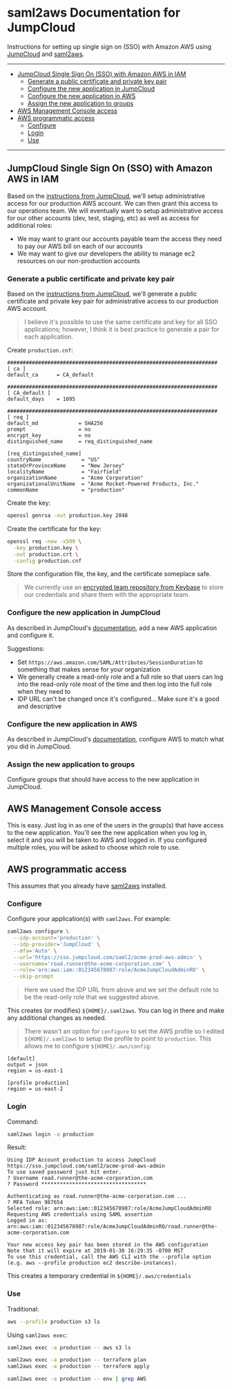 # saml2aws Documentation for JumpCloud

Instructions for setting up single sign on (SSO) with Amazon AWS using
[JumpCloud][1] and [saml2aws][2].

---

[](TOC)

- [JumpCloud Single Sign On (SSO) with Amazon AWS in IAM](#jumpcloud-single-sign-on-sso-with-amazon-aws-in-iam)
    - [Generate a public certificate and private key pair](#generate-a-public-certificate-and-private-key-pair)
    - [Configure the new application in JumpCloud](#configure-the-new-application-in-jumpcloud)
    - [Configure the new application in AWS](#configure-the-new-application-in-aws)
    - [Assign the new application to groups](#assign-the-new-application-to-groups)
- [AWS Management Console access](#aws-management-console-access)
- [AWS programmatic access](#aws-programmatic-access)
    - [Configure ](#configure-)
    - [Login ](#login-)
    - [Use](#use)

[](TOC)

---

## JumpCloud Single Sign On (SSO) with Amazon AWS in IAM

Based on the [instructions from JumpCloud][3], we'll setup administrative access
for our production AWS account. We can then grant this access to our operations
team. We will eventually want to setup administrative access for our other
accounts (dev, test, staging, etc) as well as access for additional roles:

* We may want to grant our accounts payable team the access they need to pay
  our AWS bill on each of our accounts
* We may want to give our developers the ability to manage ec2 resources on our
  non-production accounts

### Generate a public certificate and private key pair

Based on the [instructions from JumpCloud][4], we'll generate a public
certificate and private key pair for administrative access to our production
AWS account.

> I believe it's possible to use the same certificate and key for all SSO
> applications; however, I think it is best practice to generate a pair for
> each application.

Create `production.cnf`:

```
####################################################################
[ ca ]
default_ca      = CA_default

####################################################################
[ CA_default ]
default_days    = 1095

####################################################################
[ req ]
default_md             = SHA256
prompt                 = no
encrypt_key            = no
distinguished_name     = req_distinguished_name

[req_distinguished_name]
countryName             = "US"
stateOrProvinceName     = "New Jersey"
localityName            = "Fairfield"
organizationName        = "Acme Corporation"
organizationalUnitName  = "Acme Rocket-Powered Products, Inc."
commonName              = "production"
```

Create the key:

```bash
openssl genrsa -out production.key 2048
```

Create the certificate for the key:

```bash
openssl req -new -x509 \
  -key production.key \
  -out production.crt \
  -config production.cnf
```

Store the configuration file, the key, and the certificate someplace safe.

> We currently use an [encrypted team repository from Keybase][5] to store our
> credentials and share them with the appropriate team.

### Configure the new application in JumpCloud

As described in JumpCloud's [documentation][3], add a new AWS application and
configure it.

Suggestions:

* Set `https://aws.amazon.com/SAML/Attributes/SessionDuration` to something
  that makes sense for your organization
* We generally create a read-only role and a full role so that users can log
  into the read-only role most of the time and then log into the full role when
  they need to
* IDP URL can't be changed once it's configured... Make sure it's a good and
  descriptive

### Configure the new application in AWS

As described in JumpCloud's [documentation][3], configure AWS to match what you
did in JumpCloud.

### Assign the new application to groups

Configure groups that should have access to the new application in JumpCloud.

## AWS Management Console access

This is easy. Just log in as one of the users in the group(s) that have access
to the new application. You'll see the new application when you log in, select
it and you will be taken to AWS and logged in. If you configured multiple
roles, you will be asked to choose which role to use.

## AWS programmatic access

This assumes that you already have [saml2aws][2] installed.

### Configure 

Configure your application(s) with `saml2aws`. For example:

```bash
saml2aws configure \
  --idp-account='production' \
  --idp-provider='JumpCloud' \
  --mfa='Auto' \
  --url='https://sso.jumpcloud.com/saml2/acme-prod-aws-admin' \
  --username='road.runner@the-acme-corporation.com' \
  --role='arn:aws:iam::012345678987:role/AcmeJumpCloudAdminRO' \
  --skip-prompt 
```

> Here we used the IDP URL from above and we set the default role to be the
> read-only role that we suggested above.

This creates (or modifies) `${HOME}/.saml2aws`. You can log in there and make
any additional changes as needed.

> There wasn't an option for `configure` to set the AWS profile so I edited
> `${HOME}/.saml2aws` to setup the profile to point to `production`. This
> allows me to configure `${HOME}/.aws/config`:

```
[default]
output = json
region = us-east-1

[profile production]
region = us-east-2
```

### Login 

Command:

```bash
saml2aws login -a production
```

Result:

```
Using IDP Account production to access JumpCloud https://sso.jumpcloud.com/saml2/acme-prod-aws-admin
To use saved password just hit enter.
? Username road.runner@the-acme-corporation.com
? Password **********************************

Authenticating as road.runner@the-acme-corporation.com ...
? MFA Token 987654
Selected role: arn:aws:iam::012345678987:role/AcmeJumpCloudAdminRO
Requesting AWS credentials using SAML assertion
Logged in as: arn:aws:iam::012345678987:role/AcmeJumpCloudAdminRO/road.runner@the-acme-corporation.com

Your new access key pair has been stored in the AWS configuration
Note that it will expire at 2019-01-30 16:29:35 -0700 MST
To use this credential, call the AWS CLI with the --profile option (e.g. aws --profile production ec2 describe-instances).
```

This creates a temporary credential in `${HOME}/.aws/credentials`

### Use

Traditional:

```bash
aws --profile production s3 ls
```

Using `saml2aws exec`:

```bash
saml2aws exec -a production -- aws s3 ls

saml2aws exec -a production -- terraform plan
saml2aws exec -a production -- terraform apply

saml2aws exec -a production -- env | grep AWS
```

[1]: https://jumpcloud.com/
[2]: https://github.com/Versent/saml2aws
[3]: https://support.jumpcloud.com/customer/portal/articles/2384088-single-sign-on-sso-with-amazon-iam
[4]: https://jumpcloud.desk.com/customer/en/portal/articles/2775691#authorize#certs
[5]: https://keybase.io/blog/encrypted-git-for-everyone
